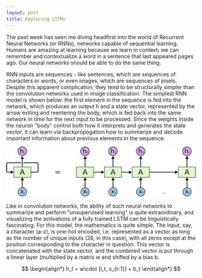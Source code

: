 ```yaml
---
layout: post
title: Exploring LSTMs
---
```


The past week has seen me diving headfirst into the world of Recurrent Neural Networks (or RNNs), networks capable of sequential learning. Humans are amazing at learning because we learn in context; we can remember and contextualize a word in a sentence that last appeared pages ago. Our neural networks should be able to do the same thing. 

RNN inputs are sequences - like sentences, which are sequences of characters or words, or even images, which are sequences of pixels. Despite this apparent complication, they tend to be structurally simpler than the convolution networks used in image classification. The simplest RNN model is shown below: the first element in the sequence is fed into the network, which produces an output *h* and a state vector, represented by the arrow exiting and reentering the body, which is fed back into the same network in time for the next input to be processed. Since the weights inside the neuron "body" control both how it interprets and generates the state vector, it can learn via backpropogation how to summarize and decode important information about previous elements in the sequence.

![Unrolled RNN](/images/RNN-unrolled.png)

Like in convolution networks, the ability of such neural networks to summarize and perform "unsupervised learning" is quite extraordinary, and visualizing the activations of a fully trained LSTM can be linguistically fascinating. For this model, the mathematics is quite simple. The input, say, a character (a-z), is one-hot encoded, i.e. represented as a vector as long as the number of unique inputs (26, in this case), with all zeros except at the position corresponding to the character in question. This vector is concatenated with the state vector, and the combined vector is put through a linear layer (multiplied by a matrix w and shifted by a bias b.

$$
\begin{align*}
  h_t = w\cdot [i_t, s_{t-1}] + b_t
\end{align*}
$$
